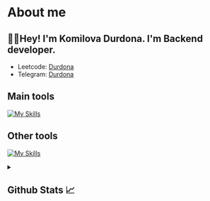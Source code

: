 # About me
<p><h2>👋🏻Hey! I'm Komilova Durdona. I'm Backend developer.</h2></p>

- Leetcode:                           [Durdona](https://leetcode.com/u/Durdona06/)
- Telegram:                           [Durdona](https://t.me/Dur_dona_6)
## Main tools
[![My Skills](https://skillicons.dev/icons?i=python,html,css)](https://skillicons.dev)

## Other tools
[![My Skills](https://skillicons.dev/icons?i=git,github,vscode,pycharm)](https://skillicons.dev)

<details>
  <summary><b><h2>Github Stats 📈 <h2></b></summary>
  <a href="https://github.com/Durdona6">
    <p align="left">
      <img src="https://github-profile-summary-cards.vercel.app/api/cards/profile-details?username=Durdona6&theme=github_dark">
      <img align="left" src="https://github-profile-summary-cards.vercel.app/api/cards/stats?username=Durdona6&theme=github_dark">
      <img align="left" src="https://github-profile-summary-cards.vercel.app/api/cards/productive-time?username=Durdona6&theme=github_dark&utcOffset=5"><br>
    </p>
  </a> 
</details>
